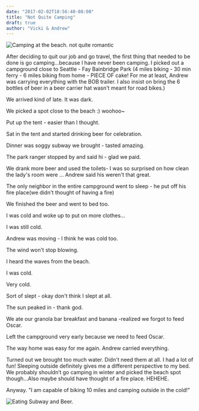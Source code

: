 ```yaml
---
date: "2017-02-02T18:56:40-08:00"
title: "Not Quite Camping"
draft: true
author: "Vicki & Andrew"
---
```


![Camping at the beach. not quite romantic](/img/20170129_085202_HDR.jpg)

After deciding to quit our job and go travel, the first thing that needed to be done is go camping…because I have never been camping. I picked out a campground close to Seattle -  Fay Bainbridge Park (4 miles biking - 30 min ferry - 6 miles biking  from home - PIECE OF cake! For me at least, Andrew was carrying everything with the BOB trailer. I also insist on bring the 6 bottles of beer in a beer carrier hat wasn't meant for road bikes.) 

We arrived kind of late. It was dark. 

We picked a spot close to the beach :) woohoo~

Put up the tent - easier than I thought. 

Sat in the tent and started drinking beer for celebration. 

Dinner was soggy subway we brought - tasted amazing. 

The park ranger stopped by and said hi - glad we paid. 

We drank more beer and used the toilets- I was so surprised on how clean the lady's room were … Andrew said his weren't that great. 

The only neighbor in the entire campground went to sleep - he put off his fire place(we didn't thought of  having a fire)

We finished the beer and went to bed too. 

I was cold and woke up to put on more clothes…

I was still cold. 

Andrew was moving - I think he was cold too. 

The wind won't stop blowing. 

I heard the waves from the beach. 

I was cold. 

Very cold. 

Sort of slept - okay don't think I slept at all. 

The sun peaked in - thank god. 

We ate our granola bar breakfast and banana -realized we forgot to feed Oscar. 

Left the campground very early because we need to feed Oscar. 

The way home was easy for me again. Andrew carried everything. 

Turned out we brought too much water. Didn't need them at all. 
I had a lot of fun! Sleeping outside definitely gives me a different perspective to my bed. We probably shouldn’t go camping in winter and picked the beach spot though…Also maybe should have thought of a fire place. HEHEHE. 

Anyway.
"I am capable of biking 10 miles and camping outside in the cold!" 


![Eating Subway and Beer.](/img/20170128_181555.jpg)
